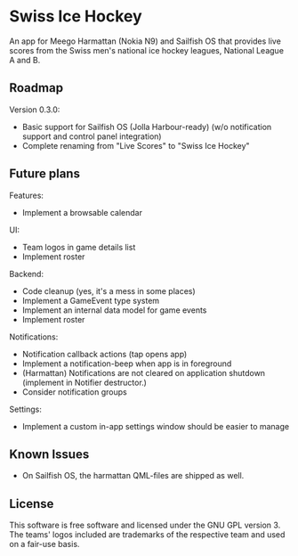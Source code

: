 Swiss Ice Hockey
================
An app for Meego Harmattan (Nokia N9) and Sailfish OS that provides live scores
from the Swiss men's national ice hockey leagues, National League A and B.

Roadmap
-------
Version 0.3.0:
* Basic support for Sailfish OS (Jolla Harbour-ready) (w/o notification 
  support and control panel integration)
* Complete renaming from "Live Scores" to "Swiss Ice Hockey"

Future plans
------------
Features:
* Implement a browsable calendar

UI:
* Team logos in game details list
* Implement roster

Backend:
* Code cleanup (yes, it's a mess in some places)
* Implement a GameEvent type system
* Implement an internal data model for game events
* Implement roster

Notifications:
* Notification callback actions (tap opens app)
* Implement a notification-beep when app is in foreground
* (Harmattan) Notifications are not cleared on application shutdown (implement
  in Notifier destructor.)
* Consider notification groups

Settings:
* Implement a custom in-app settings window should be easier to manage

Known Issues
------------
* On Sailfish OS, the harmattan QML-files are shipped as well.

License
-------
This software is free software and licensed under the GNU GPL version 3. The teams' logos included are trademarks of the respective team and used on a fair-use basis.

